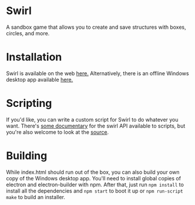 # Swirl
A sandbox game that allows you to create and save structures with boxes, circles, and more.
# Installation
Swirl is available on the web [here.](https://atenfyr.github.io/swirl/) Alternatively, there is an offline Windows desktop app available [here.](https://github.com/atenfyr/swirl/releases)
# Scripting
If you'd like, you can write a custom script for Swirl to do whatever you want. There's [some documentary](https://github.com/atenfyr/swirl/blob/experimental/DOCUMENTARY.md) for the swirl API available to scripts, but you're also welcome to look at the [source](https://github.com/atenfyr/swirl/blob/experimental/assets/scripts/swirl.js).
# Building
While index.html should run out of the box, you can also build your own copy of the Windows desktop app. You'll need to install global copies of electron and electron-builder with npm. After that, just run `npm install` to install all the dependencies and `npm start` to boot it up or `npm run-script make` to build an installer.